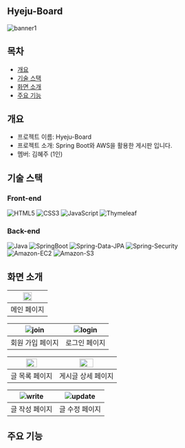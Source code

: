 ## Hyeju-Board
![banner1](https://github.com/kimoju01/myboard/assets/43704446/e965e536-c47c-49af-89f7-76b634c3ea1e)

## 목차
- [개요](#개요)
- [기술 스택](#기술-스택)
- [화면 소개](#화면-소개)
- [주요 기능](#주요-기능)

## 개요
- 프로젝트 이름: Hyeju-Board
- 프로젝트 소개: Spring Boot와 AWS을 활용한 게시판 입니다.
- 멤버: 김혜주 (1인)

## 기술 스택
### Front-end
![HTML5](https://img.shields.io/badge/HTML5-E34F26.svg?&style=flat-square&logo=HTML5&logoColor=white) ![CSS3](https://img.shields.io/badge/CSS3-1572B6.svg?&style=flat-square&logo=CSS3&logoColor=white) ![JavaScript](https://img.shields.io/badge/JavaScript-F7DF1E.svg?&style=flat-square&logo=JavaScript&logoColor=white) ![Thymeleaf](https://img.shields.io/badge/Thymeleaf-005F0F.svg?&style=flat-square&logo=Thymeleaf&logoColor=white)
### Back-end
![Java](http://is.am/5d5k) ![SpringBoot](https://img.shields.io/badge/SpringBoot-6DB33F.svg?&style=flat-square&logo=SpringBoot&logoColor=white) ![Spring-Data-JPA](https://img.shields.io/badge/Spring_Data_JPA-6DB33F?style=flat-square) ![Spring-Security](https://img.shields.io/badge/Spring_Security-6DB33F?style=flat-square&logo=springsecurity&logoColor=white) ![Amazon-EC2](https://img.shields.io/badge/Amazon%20EC2-FF9900.svg?&style=flat-square&logo=AmazonEC2&logoColor=white) ![Amazon-S3](https://img.shields.io/badge/Amazon%20S3-569A31.svg?&style=flat-square&logo=AmazonS3&logoColor=white)  

## 화면 소개
<div align="center">

|<img src="https://github.com/kimoju01/myboard/assets/43704446/4d721a54-433d-4ce3-a697-80e338f713a3" width="50%"/>|
|:--:|
|메인 페이지|

|![join](https://github.com/kimoju01/myboard/assets/43704446/59f6c05f-dcef-449e-8e3c-9a94863c9dc0)|![login](https://github.com/kimoju01/myboard/assets/43704446/8435a4b9-a5d8-408e-8f54-37a477853976)|
|:--:|:--:|
|회원 가입 페이지|로그인 페이지|

|<img src="https://github.com/kimoju01/myboard/assets/43704446/04b5da13-30a9-4660-9047-d5c07187e252" width="50%"/>|<img src="https://github.com/kimoju01/myboard/assets/43704446/abfadb91-5c50-4dae-bd9b-154412e1afc5" width="50%"/>|
|:--:|:--:|
|글 목록 페이지|게시글 상세 페이지|

|![write](https://github.com/kimoju01/myboard/assets/43704446/cc206683-133a-4958-b382-9ae96a751c73)|![update](https://github.com/kimoju01/myboard/assets/43704446/41a55aaa-f380-4de4-a896-761069b51e32)|
|:--:|:--:|
|글 작성 페이지|글 수정 페이지|

</div>

## 주요 기능

